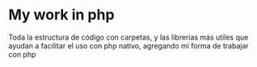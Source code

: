 # My work in php

Toda la estructura de código con carpetas, y las librerias más utiles que ayudan a facilitar el uso con php nativo, agregando mi forma de trabajar con php
